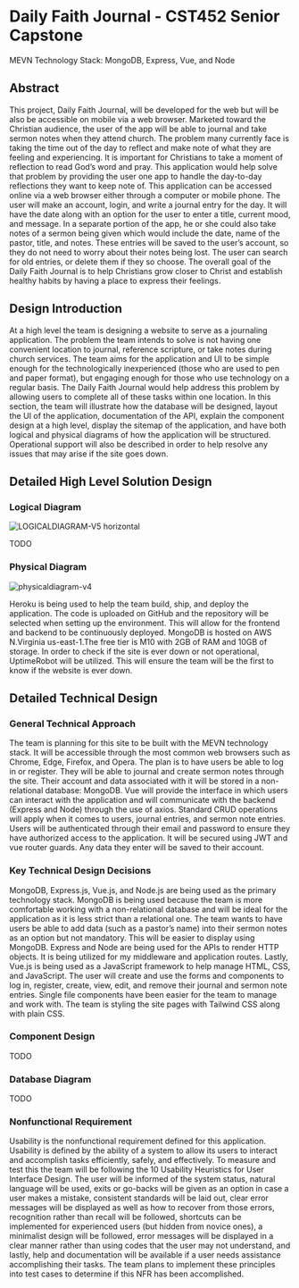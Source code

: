 # Daily Faith Journal - CST452 Senior Capstone
MEVN Technology Stack: MongoDB, Express, Vue, and Node

## Abstract
  This project, Daily Faith Journal, will be developed for the web but will be also be accessible on mobile via a web browser. Marketed toward the Christian audience, the user of the app will be able to journal and take sermon notes when they attend church. The problem many currently face is taking the time out of the day to reflect and make note of what they are feeling and experiencing. It is important for Christians to take a moment of reflection to read God’s word and pray. This application would help solve that problem by providing the user one app to handle the day-to-day reflections they want to keep note of. 
This application can be accessed online via a web browser either through a computer or mobile phone. The user will make an account, login, and write a journal entry for the day. It will have the date along with an option for the user to enter a title, current mood, and message. In a separate portion of the app, he or she could also take notes of a sermon being given which would include the date, name of the pastor, title, and notes. These entries will be saved to the user’s account, so they do not need to worry about their notes being lost. The user can search for old entries, or delete them if they so choose. The overall goal of the Daily Faith Journal is to help Christians grow closer to Christ and establish healthy habits by having a place to express their feelings. 

## Design Introduction
At a high level the team is designing a website to serve as a journaling application. The problem the team intends to solve is not having one convenient location to journal, reference scripture, or take notes during church services. The team aims for the application and UI to be simple enough for the technologically inexperienced (those who are used to pen and paper format), but engaging enough for those who use technology on a regular basis. The Daily Faith Journal would help address this problem by allowing users to complete all of these tasks within one location. 
In this section, the team will illustrate how the database will be designed, layout the UI of the application, documentation of the API, explain the component design at a high level, display the sitemap of the application, and have both logical and physical diagrams of how the application will be structured. Operational support will also be described in order to help resolve any issues that may arise if the site goes down. 

## Detailed High Level Solution Design

### Logical Diagram
![LOGICALDIAGRAM-V5 horizontal](https://user-images.githubusercontent.com/91271439/232165602-ee9aa965-ed1a-4e21-b132-08e43467fc85.png)

TODO

### Physical Diagram
![physicaldiagram-v4](https://user-images.githubusercontent.com/91271439/232165644-62b21e19-684a-4350-8ac0-c2f927056e30.png)

Heroku is being used to help the team build, ship, and deploy the application. The code is uploaded on GitHub and the repository will be selected when setting up the environment. This will allow for the frontend and backend to be continuously deployed. MongoDB is hosted on AWS N.Virginia us-east-1.The free tier is M10 with 2GB of RAM and 10GB of storage. In order to check if the site is ever down or not operational, UptimeRobot will be utilized. This will ensure the team will be the first to know if the website is ever down. 

## Detailed Technical Design

### General Technical Approach
The team is planning for this site to be built with the MEVN technology stack. It will be accessible through the most common web browsers such as Chrome, Edge, Firefox, and Opera. The plan is to have users be able to log in or register. They will be able to journal and create sermon notes through the site. Their account and data associated with it will be stored in a non-relational database: MongoDB. Vue will provide the interface in which users can interact with the application and will communicate with the backend (Express and Node) through the use of axios. Standard CRUD operations will apply when it comes to users, journal entries, and sermon note entries. Users will be authenticated through their email and password to ensure they have authorized access to the application. It will be secured using JWT and vue router guards. Any data they enter will be saved to their account.

### Key Technical Design Decisions
MongoDB, Express.js, Vue.js, and Node.js are being used as the primary technology stack. MongoDB is being used because the team is more comfortable working with a non-relational database and will be ideal for the application as it is less strict than a relational one. The team wants to have users be able to add data (such as a pastor’s name) into their sermon notes as an option but not mandatory. This will be easier to display using MongoDB. Express and Node are being used for the APIs to render HTTP objects. It is being utilized for my middleware and application routes. Lastly, Vue.js is being used as a JavaScript framework to help manage HTML, CSS, and JavaScript. The user will create and use the forms and components to log in, register, create, view, edit, and remove their journal and sermon note entries. Single file components have been easier for the team to manage and work with. The team is styling the site pages with Tailwind CSS along with plain CSS.

### Component Design
TODO

### Database Diagram
TODO

### Nonfunctional Requirement
Usability is the nonfunctional requirement defined for this application. Usability is defined by the ability of a system to allow its users to interact and accomplish tasks efficiently, safely, and effectively. To measure and test this the team will be following the 10 Usability Heuristics for User Interface Design. The user will be informed of the system status, natural language will be used, exits or go-backs will be given as an option in case a user makes a mistake, consistent standards will be laid out, clear error messages will be displayed as well as how to recover from those errors, recognition rather than recall will be followed, shortcuts can be implemented for experienced users (but hidden from novice ones), a minimalist design will be followed, error messages will be displayed in a clear manner rather than using codes that the user may not understand, and lastly, help and documentation will be available if a user needs assistance accomplishing their tasks. The team plans to implement these principles into test cases to determine if this NFR has been accomplished.

